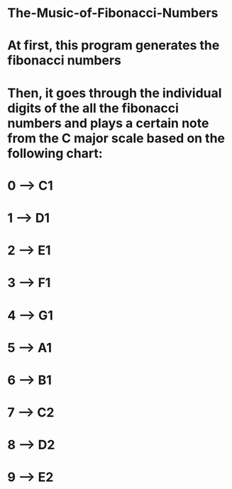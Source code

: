 # The-Music-of-Fibonacci-Numbers
# At first, this program generates the fibonacci numbers
# Then, it goes through the individual digits of the all the fibonacci numbers and plays a certain note from the C major scale based on the following chart:
# 0 --> C1
# 1 --> D1
# 2 --> E1
# 3 --> F1
# 4 --> G1
# 5 --> A1
# 6 --> B1
# 7 --> C2
# 8 --> D2
# 9 --> E2
